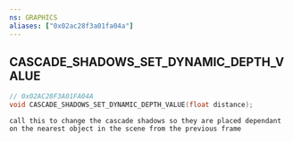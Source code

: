 ```yaml
---
ns: GRAPHICS
aliases: ["0x02ac28f3a01fa04a"]
---
```

## CASCADE_SHADOWS_SET_DYNAMIC_DEPTH_VALUE

```c
// 0x02AC28F3A01FA04A
void CASCADE_SHADOWS_SET_DYNAMIC_DEPTH_VALUE(float distance);
```

```
call this to change the cascade shadows so they are placed dependant on the nearest object in the scene from the previous frame
```
